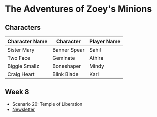 # The Adventures of Zoey's Minions

## Characters

| Character Name | Character    | Player Name |
|----------------|--------------|-------------|
| Sister Mary    | Banner Spear | Sahil       |
| Two Face       | Geminate     | Athira      |
| Biggie Smallz  | Boneshaper   | Mindy       |
| Craig Heart    | Blink Blade  | Karl        |

## Week 8
- Scenario 20: Temple of Liberation
- [Newsletter](town-crier/20230508.pdf)



